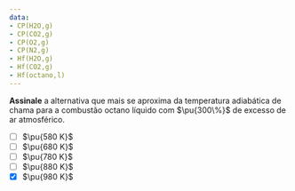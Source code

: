 ```yaml
---
data:
- CP(H2O,g)
- CP(CO2,g)
- CP(O2,g)
- CP(N2,g)
- Hf(H2O,g)
- Hf(CO2,g)
- Hf(octano,l)
---
```


**Assinale** a alternativa que mais se aproxima da temperatura adiabática de chama para a combustão octano líquido com $\pu{300\%}$ de excesso de ar atmosférico.

- [ ] $\pu{580 K}$
- [ ] $\pu{680 K}$
- [ ] $\pu{780 K}$
- [ ] $\pu{880 K}$
- [x] $\pu{980 K}$